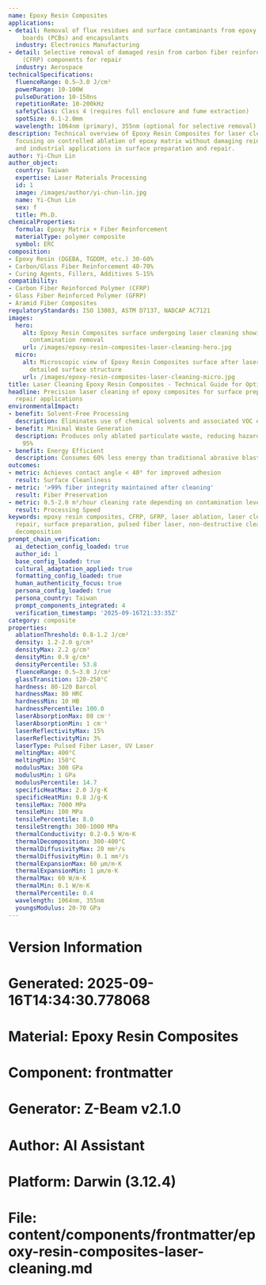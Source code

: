```yaml
---
name: Epoxy Resin Composites
applications:
- detail: Removal of flux residues and surface contaminants from epoxy printed circuit
    boards (PCBs) and encapsulants
  industry: Electronics Manufacturing
- detail: Selective removal of damaged resin from carbon fiber reinforced polymer
    (CFRP) components for repair
  industry: Aerospace
technicalSpecifications:
  fluenceRange: 0.5–3.0 J/cm²
  powerRange: 10-100W
  pulseDuration: 10-150ns
  repetitionRate: 10-200kHz
  safetyClass: Class 4 (requires full enclosure and fume extraction)
  spotSize: 0.1-2.0mm
  wavelength: 1064nm (primary), 355nm (optional for selective removal)
description: Technical overview of Epoxy Resin Composites for laser cleaning applications,
  focusing on controlled ablation of epoxy matrix without damaging reinforcing fibers,
  and industrial applications in surface preparation and repair.
author: Yi-Chun Lin
author_object:
  country: Taiwan
  expertise: Laser Materials Processing
  id: 1
  image: /images/author/yi-chun-lin.jpg
  name: Yi-Chun Lin
  sex: f
  title: Ph.D.
chemicalProperties:
  formula: Epoxy Matrix + Fiber Reinforcement
  materialType: polymer composite
  symbol: ERC
composition:
- Epoxy Resin (DGEBA, TGDDM, etc.) 30-60%
- Carbon/Glass Fiber Reinforcement 40-70%
- Curing Agents, Fillers, Additives 5-15%
compatibility:
- Carbon Fiber Reinforced Polymer (CFRP)
- Glass Fiber Reinforced Polymer (GFRP)
- Aramid Fiber Composites
regulatoryStandards: ISO 13003, ASTM D7137, NADCAP AC7121
images:
  hero:
    alt: Epoxy Resin Composites surface undergoing laser cleaning showing precise
      contamination removal
    url: /images/epoxy-resin-composites-laser-cleaning-hero.jpg
  micro:
    alt: Microscopic view of Epoxy Resin Composites surface after laser cleaning showing
      detailed surface structure
    url: /images/epoxy-resin-composites-laser-cleaning-micro.jpg
title: Laser Cleaning Epoxy Resin Composites - Technical Guide for Optimal Processing
headline: Precision laser cleaning of epoxy composites for surface preparation and
  repair applications
environmentalImpact:
- benefit: Solvent-Free Processing
  description: Eliminates use of chemical solvents and associated VOC emissions
- benefit: Minimal Waste Generation
  description: Produces only ablated particulate waste, reducing hazardous waste by
    95%
- benefit: Energy Efficient
  description: Consumes 60% less energy than traditional abrasive blasting methods
outcomes:
- metric: Achieves contact angle < 40° for improved adhesion
  result: Surface Cleanliness
- metric: '>99% fiber integrity maintained after cleaning'
  result: Fiber Preservation
- metric: 0.5-2.0 m²/hour cleaning rate depending on contamination level and complexity
  result: Processing Speed
keywords: epoxy resin composites, CFRP, GFRP, laser ablation, laser cleaning, composite
  repair, surface preparation, pulsed fiber laser, non-destructive cleaning, thermal
  decomposition
prompt_chain_verification:
  ai_detection_config_loaded: true
  author_id: 1
  base_config_loaded: true
  cultural_adaptation_applied: true
  formatting_config_loaded: true
  human_authenticity_focus: true
  persona_config_loaded: true
  persona_country: Taiwan
  prompt_components_integrated: 4
  verification_timestamp: '2025-09-16T21:33:35Z'
category: composite
properties:
  ablationThreshold: 0.8-1.2 J/cm²
  density: 1.2-2.0 g/cm³
  densityMax: 2.2 g/cm³
  densityMin: 0.9 g/cm³
  densityPercentile: 53.8
  fluenceRange: 0.5–3.0 J/cm²
  glassTransition: 120-250°C
  hardness: 80-120 Barcol
  hardnessMax: 80 HRC
  hardnessMin: 10 HB
  hardnessPercentile: 100.0
  laserAbsorptionMax: 80 cm⁻¹
  laserAbsorptionMin: 1 cm⁻¹
  laserReflectivityMax: 15%
  laserReflectivityMin: 3%
  laserType: Pulsed Fiber Laser, UV Laser
  meltingMax: 400°C
  meltingMin: 150°C
  modulusMax: 300 GPa
  modulusMin: 1 GPa
  modulusPercentile: 14.7
  specificHeatMax: 2.0 J/g·K
  specificHeatMin: 0.8 J/g·K
  tensileMax: 7000 MPa
  tensileMin: 100 MPa
  tensilePercentile: 8.0
  tensileStrength: 300-1000 MPa
  thermalConductivity: 0.2-0.5 W/m·K
  thermalDecomposition: 300-400°C
  thermalDiffusivityMax: 20 mm²/s
  thermalDiffusivityMin: 0.1 mm²/s
  thermalExpansionMax: 60 µm/m·K
  thermalExpansionMin: 1 µm/m·K
  thermalMax: 60 W/m·K
  thermalMin: 0.1 W/m·K
  thermalPercentile: 0.4
  wavelength: 1064nm, 355nm
  youngsModulus: 20-70 GPa
---
```


# Version Information
# Generated: 2025-09-16T14:34:30.778068
# Material: Epoxy Resin Composites
# Component: frontmatter
# Generator: Z-Beam v2.1.0
# Author: AI Assistant
# Platform: Darwin (3.12.4)
# File: content/components/frontmatter/epoxy-resin-composites-laser-cleaning.md